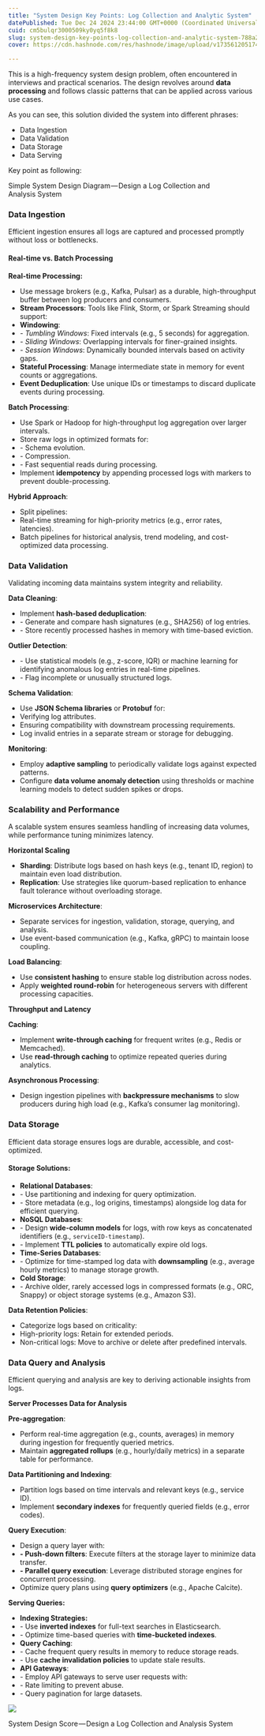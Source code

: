 ```yaml
---
title: "System Design Key Points: Log Collection and Analytic System"
datePublished: Tue Dec 24 2024 23:44:00 GMT+0000 (Coordinated Universal Time)
cuid: cm5bulqr3000509ky0yq5f8k8
slug: system-design-key-points-log-collection-and-analytic-system-788a2e4e8ef3
cover: https://cdn.hashnode.com/res/hashnode/image/upload/v1735612051742/da3cac7f-58d1-40c9-bd41-313012046e46.png

---
```


This is a high-frequency system design problem, often encountered in interviews and practical scenarios. The design revolves around **data processing** and follows classic patterns that can be applied across various use cases.

As you can see, this solution divided the system into different phrases:

*   Data Ingestion
*   Data Validation
*   Data Storage
*   Data Serving

Key point as following:

Simple System Design Diagram — Design a Log Collection and Analysis System

### Data Ingestion

Efficient ingestion ensures all logs are captured and processed promptly without loss or bottlenecks.

#### **Real-time vs. Batch Processing**

**Real-time Processing:**

*   Use message brokers (e.g., Kafka, Pulsar) as a durable, high-throughput buffer between log producers and consumers.
*   **Stream Processors**: Tools like Flink, Storm, or Spark Streaming should support:
*   **Windowing**:
*   *\- Tumbling Windows*: Fixed intervals (e.g., 5 seconds) for aggregation.
*   *\- Sliding Windows*: Overlapping intervals for finer-grained insights.
*   *\- Session Windows*: Dynamically bounded intervals based on activity gaps.
*   **Stateful Processing**: Manage intermediate state in memory for event counts or aggregations.
*   **Event Deduplication**: Use unique IDs or timestamps to discard duplicate events during processing.

**Batch Processing**:

*   Use Spark or Hadoop for high-throughput log aggregation over larger intervals.
*   Store raw logs in optimized formats for:
*   \- Schema evolution.
*   \- Compression.
*   \- Fast sequential reads during processing.
*   Implement **idempotency** by appending processed logs with markers to prevent double-processing.

**Hybrid Approach**:

*   Split pipelines:
*   Real-time streaming for high-priority metrics (e.g., error rates, latencies).
*   Batch pipelines for historical analysis, trend modeling, and cost-optimized data processing.

### Data Validation

Validating incoming data maintains system integrity and reliability.

**Data Cleaning**:

*   Implement **hash-based deduplication**:
*   \- Generate and compare hash signatures (e.g., SHA256) of log entries.
*   \- Store recently processed hashes in memory with time-based eviction.

**Outlier Detection**:

*   \- Use statistical models (e.g., z-score, IQR) or machine learning for identifying anomalous log entries in real-time pipelines.
*   \- Flag incomplete or unusually structured logs.

**Schema Validation**:

*   Use **JSON Schema libraries** or **Protobuf** for:
*   Verifying log attributes.
*   Ensuring compatibility with downstream processing requirements.
*   Log invalid entries in a separate stream or storage for debugging.

**Monitoring**:

*   Employ **adaptive sampling** to periodically validate logs against expected patterns.
*   Configure **data volume anomaly detection** using thresholds or machine learning models to detect sudden spikes or drops.

### Scalability and Performance

A scalable system ensures seamless handling of increasing data volumes, while performance tuning minimizes latency.

**Horizontal Scaling**

*   **Sharding**: Distribute logs based on hash keys (e.g., tenant ID, region) to maintain even load distribution.
*   **Replication**: Use strategies like quorum-based replication to enhance fault tolerance without overloading storage.

**Microservices Architecture**:

*   Separate services for ingestion, validation, storage, querying, and analysis.
*   Use event-based communication (e.g., Kafka, gRPC) to maintain loose coupling.

**Load Balancing**:

*   Use **consistent hashing** to ensure stable log distribution across nodes.
*   Apply **weighted round-robin** for heterogeneous servers with different processing capacities.

**Throughput and Latency**

**Caching**:

*   Implement **write-through caching** for frequent writes (e.g., Redis or Memcached).
*   Use **read-through caching** to optimize repeated queries during analytics.

**Asynchronous Processing**:

*   Design ingestion pipelines with **backpressure mechanisms** to slow producers during high load (e.g., Kafka’s consumer lag monitoring).

### Data Storage

Efficient data storage ensures logs are durable, accessible, and cost-optimized.

#### **Storage Solutions**:

*   **Relational Databases**:
*   \- Use partitioning and indexing for query optimization.
*   \- Store metadata (e.g., log origins, timestamps) alongside log data for efficient querying.
*   **NoSQL Databases**:
*   \- Design **wide-column models** for logs, with row keys as concatenated identifiers (e.g., `serviceID-timestamp`).
*   \- Implement **TTL policies** to automatically expire old logs.
*   **Time-Series Databases**:
*   \- Optimize for time-stamped log data with **downsampling** (e.g., average hourly metrics) to manage storage growth.
*   **Cold Storage**:
*   \- Archive older, rarely accessed logs in compressed formats (e.g., ORC, Snappy) or object storage systems (e.g., Amazon S3).

**Data Retention Policies**:

*   Categorize logs based on criticality:
*   High-priority logs: Retain for extended periods.
*   Non-critical logs: Move to archive or delete after predefined intervals.

### Data Query and Analysis

Efficient querying and analysis are key to deriving actionable insights from logs.

**Server Processes Data for Analysis**

**Pre-aggregation**:

*   Perform real-time aggregation (e.g., counts, averages) in memory during ingestion for frequently queried metrics.
*   Maintain **aggregated rollups** (e.g., hourly/daily metrics) in a separate table for performance.

**Data Partitioning and Indexing**:

*   Partition logs based on time intervals and relevant keys (e.g., service ID).
*   Implement **secondary indexes** for frequently queried fields (e.g., error codes).

**Query Execution**:

*   Design a query layer with:
*   **\- Push-down filters**: Execute filters at the storage layer to minimize data transfer.
*   **\- Parallel query execution**: Leverage distributed storage engines for concurrent processing.
*   Optimize query plans using **query optimizers** (e.g., Apache Calcite).

**Serving Queries:**

*   **Indexing Strategies:**
*   \- Use **inverted indexes** for full-text searches in Elasticsearch.
*   \- Optimize time-based queries with **time-bucketed indexes**.
*   **Query Caching**:
*   \- Cache frequent query results in memory to reduce storage reads.
*   \- Use **cache invalidation policies** to update stale results.
*   **API Gateways**:
*   \- Employ API gateways to serve user requests with:
*   \- Rate limiting to prevent abuse.
*   \- Query pagination for large datasets.

![](https://cdn.hashnode.com/res/hashnode/image/upload/v1735612050322/10fbe713-7fd8-4f05-85ae-e50af7fcb664.png)

System Design Score — Design a Log Collection and Analysis System